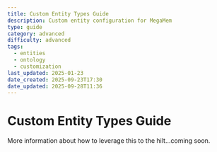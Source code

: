 ```yaml
---
title: Custom Entity Types Guide
description: Custom entity configuration for MegaMem
type: guide
category: advanced
difficulty: advanced
tags:
  - entities
  - ontology
  - customization
last_updated: 2025-01-23
date_created: 2025-09-23T17:30
date_updated: 2025-09-28T11:36
---
```


# Custom Entity Types Guide

More information about how to leverage this to the hilt...coming soon.
